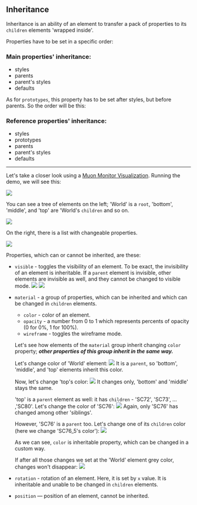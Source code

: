 ## Inheritance

Inheritance is an ability of an element to transfer a pack of properties to its `children` elements 'wrapped inside'.

Properties have to be set in a specific order:
### Main properties' inheritance:
* styles
* parents
* parent's styles
* defaults

As for `prototypes`, this property has to be set after styles, but before parents. So the order will be this:
### Reference properties' inheritance:
* styles
* prototypes
* parents
* parent's styles
* defaults
------------------------
Let's take a closer look using a [Muon Monitor Visualization](demo/muon-monitor/README.md).
Running the demo, we will see this:

![](../docs/images/inheritance-1.png)

You can see a tree of elements on the left; 'World' is a `root`, 'bottom', 'middle', and 'top' are 'World's `children` and so on.

![](../docs/images/inheritance-tree.png)

On the right, there is a list with changeable properties.

![](../docs/images/inheritance-properties.png)

Properties, which can or cannot be inherited, are these:
* `visible` - toggles the visibility of an element. To be exact, the invisibility of an element is inheritable.
  If a `parent` element is invisible, other elements are invisible as well, and they cannot be changed to visible mode.
  ![](../docs/images/inheritance-2-1-1.png)
  ![](../docs/images/inheritance-2-1-2.png)

* `material` - a group of properties, which can be inherited and which can be changed in `children` elements.
    * `color` - color of an element.
    * `opacity` - a number from 0 to 1 which represents percents of opacity (0 for 0%, 1 for 100%).
    * `wireframe` - toggles the wireframe mode.

  Let's see how elements of the `material` group inherit changing `color` property; ***other properties of this group inherit in the same way.***

  Let's change color of 'World' element:
  ![](../docs/images/inheritance-2-2-1.png)
  It is a `parent`, so 'bottom', 'middle', and 'top' elements inherit this color.

  Now, let's change 'top's color:
  ![](../docs/images/inheritance-2-2-2.png)
  It changes only, 'bottom' and 'middle' stays the same.

  'top' is a `parent` element as well: it has `children` - 'SC72', 'SC73', ... ,'SC80'.
  Let's change the color of 'SC76':
  ![](../docs/images/inheritance-2-2-3.png)
  Again, only 'SC76' has changed among other 'siblings'.

  However, 'SC76' is a `parent` too. Let's change one of its `children` color (here we change 'SC76_5's color'):
  ![](../docs/images/inheritance-2-2-4.png)

  As we can see, `color` is inheritable property, which can be changed in a custom way.

  If after all those changes we set at the 'World' element grey color, changes won't disappear:
  ![](../docs/images/inheritance-2-2-5.png)

* `rotation` - rotation of an element. Here, it is set by `x` value. It is inheritable and unable to be changed in `children` elements.

* `position` &mdash; position of an element, cannot be inherited.

